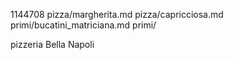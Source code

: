 1144708
pizza/margherita.md
pizza/capricciosa.md
primi/bucatini_matriciana.md
primi/

pizzeria Bella Napoli
